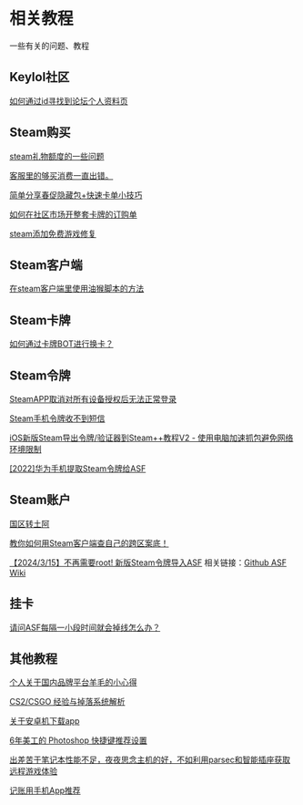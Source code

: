 # 相关教程

一些有关的问题、教程

## Keylol社区

[如何通过id寻找到论坛个人资料页](https://keylol.com/t885292-1-1)

## Steam购买

[steam礼物额度的一些问题](https://keylol.com/t880809-1-1)

[客服里的够买消费一直出错。](https://keylol.com/t880841-1-1)

[简单分享春促隐藏包+快速卡单小技巧](https://keylol.com/t878324-1-1)

[如何在社区市场开整套卡牌的订购单](https://keylol.com/t925727-1-1)

[steam添加免费游戏修复](https://keylol.com/t898087-1-1)

## Steam客户端

[在steam客户端里使用油猴脚本的方法](https://keylol.com/t769336-1-1)

## Steam卡牌

[如何通过卡牌BOT进行换卡？](https://keylol.com/t698822-1-1)

## Steam令牌

[SteamAPP取消对所有设备授权后无法正常登录](https://keylol.com/t877639-1-1)

[Steam手机令牌收不到短信](https://keylol.com/t879383-1-1)

[iOS新版Steam导出令牌/验证器到Steam++教程V2 - 使用电脑加速抓包避免网络环境限制](https://keylol.com/t845721-1-1)

[[2022]华为手机提取Steam令牌给ASF](https://keylol.com/t819259-1-1)

## Steam账户

[国区转土阿](https://keylol.com/t879339-1-1)

[教你如何用Steam客户端查自己的跨区案底！](https://keylol.com/t57275-1-1)

[【2024/3/15】不再需要root! 新版Steam令牌导入ASF](https://keylol.com/t939676-1-1)
相关链接：[Github ASF Wiki](https://github.com/JustArchiNET/ArchiSteamFarm/wiki/Two-factor-authentication-zh-CN)

## 挂卡

[请问ASF每隔一小段时间就会掉线怎么办？](https://keylol.com/t879347-1-1)

## 其他教程

[个人关于国内品牌平台羊毛的小心得](https://keylol.com/t902696-1-1)

[CS2/CSGO 经验与掉落系统解析](https://keylol.com/t929219-1-1)

[关于安卓机下载app](https://keylol.com/t931105-1-1)

[6年美工的 Photoshop 快捷键推荐设置](https://keylol.com/t934042-1-1)

[出差苦于笔记本性能不足，夜夜思念主机的好，不如利用parsec和智能插座获取远程游戏体验](https://keylol.com/t901432-1-1)

[记账用手机App推荐](https://keylol.com/t905932-1-1)
